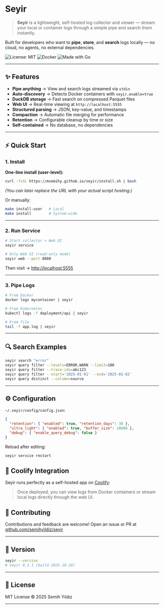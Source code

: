 # Seyir

> **Seyir** is a lightweight, self-hosted log collector and viewer — stream your local or container logs through a simple pipe and search them instantly.

Built for developers who want to **pipe**, **store**, and **search** logs locally — no cloud, no agents, no external dependencies.

![License: MIT](https://img.shields.io/badge/License-MIT-blue.svg)
![Docker](https://img.shields.io/badge/Docker-ready-blue)
![Made with Go](https://img.shields.io/badge/Made%20with-Go-00ADD8)

---

## ✨ Features

* **Pipe anything** → View and search logs streamed via `stdin`
* **Auto-discovery** → Detects Docker containers with `seyir.enable=true`
* **DuckDB storage** → Fast search on compressed Parquet files
* **Web UI** → Real-time viewing at `http://localhost:5555`
* **Structured parsing** → JSON, key-value, and timestamps
* **Compaction** → Automatic file merging for performance
* **Retention** → Configurable cleanup by time or size
* **Self-contained** → No database, no dependencies

---

## ⚡ Quick Start

### 1. Install

**One-line install (user-level):**

```bash
curl -fsSL https://msemihy.github.io/seyir/install.sh | bash
```

*(You can later replace the URL with your actual script hosting.)*

Or manually:

```bash
make install-user   # Local
make install        # System-wide
```

---

### 2. Run Service

```bash
# Start collector + Web UI
seyir service

# Only Web UI (read-only mode)
seyir web --port 8080
```

Then visit → [http://localhost:5555](http://localhost:5555)

---

### 3. Pipe Logs

```bash
# From Docker
docker logs mycontainer | seyir

# From Kubernetes
kubectl logs -f deployment/api | seyir

# From file
tail -f app.log | seyir
```

---

## 🔍 Search Examples

```bash
seyir search "error"
seyir query filter --levels=ERROR,WARN --limit=100
seyir query filter --trace-ids=abc123
seyir query filter --start='2025-01-01' --end='2025-01-02'
seyir query distinct --column=source
```

---

## ⚙️ Configuration

`~/.seyir/config/config.json`:

```json
{
  "retention": { "enabled": true, "retention_days": 30 },
  "ultra_light": { "enabled": true, "buffer_size": 10000 },
  "debug": { "enable_query_debug": false }
}
```

Reload after editing:

```bash
seyir service restart
```


## 🧩 Coolify Integration

Seyir runs perfectly as a self-hosted app on [Coolify](https://coolify.io/):


> Once deployed, you can view logs from Docker containers or stream local logs directly through the web UI.


## 🤝 Contributing

Contributions and feedback are welcome!
Open an issue or PR at [github.com/semihyildiz/seyir](https://github.com/semihyildiz/seyir)

---

## 🧭 Version

```bash
seyir --version
# seyir 0.3.1 (build 2025-10-20)
```

---

## 📜 License

MIT License © 2025 Semih Yıldız

---